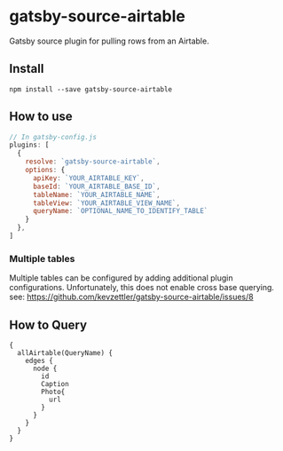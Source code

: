 # gatsby-source-airtable

Gatsby source plugin for pulling rows from an Airtable.

## Install

`npm install --save gatsby-source-airtable`

## How to use

```javascript
// In gatsby-config.js
plugins: [
  {
    resolve: `gatsby-source-airtable`,
    options: {
      apiKey: `YOUR_AIRTABLE_KEY`,
      baseId: `YOUR_AIRTABLE_BASE_ID`,
      tableName: `YOUR_AIRTABLE_NAME`,
      tableView: `YOUR_AIRTABLE_VIEW_NAME`,
      queryName: `OPTIONAL_NAME_TO_IDENTIFY_TABLE`
    }
  },
]
```

### Multiple tables
Multiple tables can be configured by adding additional plugin configurations. Unfortunately, this does not enable cross base querying.
see: https://github.com/kevzettler/gatsby-source-airtable/issues/8


## How to Query
```
{
  allAirtable(QueryName) {
    edges {
      node {
        id
        Caption
        Photo{
          url
        }
      }
    }
  }
}
```
